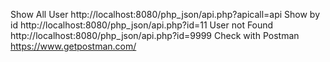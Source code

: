 Show All User http://localhost:8080/php_json/api.php?apicall=api 
Show by id http://localhost:8080/php_json/api.php?id=11 
User not Found http://localhost:8080/php_json/api.php?id=9999 
Check with Postman https://www.getpostman.com/

